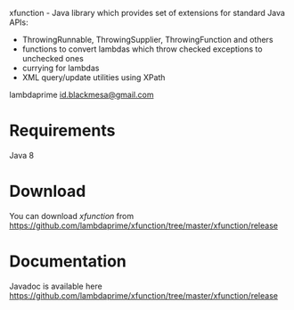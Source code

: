 xfunction - Java library which provides set of extensions for standard Java APIs:

- ThrowingRunnable, ThrowingSupplier, ThrowingFunction and others
- functions to convert lambdas which throw checked exceptions to unchecked ones
- currying for lambdas
- XML query/update utilities using XPath

lambdaprime <id.blackmesa@gmail.com>

# Requirements

Java 8

# Download

You can download *xfunction* from https://github.com/lambdaprime/xfunction/tree/master/xfunction/release

# Documentation

Javadoc is available here https://github.com/lambdaprime/xfunction/tree/master/xfunction/release

